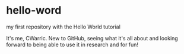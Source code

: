 # hello-word

my first repository with the Hello World tutorial

It's me, CWarric. New to GitHub, seeing what it's all about and looking forward to being able to use it in research and for fun!
